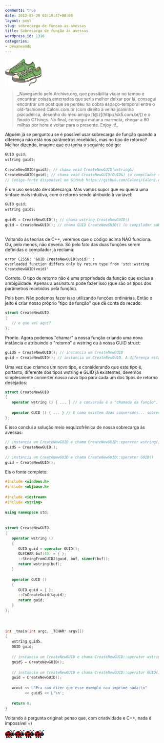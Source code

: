 ```yaml
---
comments: true
date: 2012-05-20 03:19:47+00:00
layout: post
slug: sobrecarga-de-funcao-as-avessas
title: Sobrecarga de função às avessas
wordpress_id: 1316
categories:
- Devaneando
---
```


[![](images/logo.png)](/public/logo.png)





<blockquote>_Navegando pelo Archive.org, que possibilita viajar no tempo e encontrar coisas enterradas que seria melhor deixar por lá, consegui encontrar um post que se perdeu na dobra espaço-temporal entre o old-fashioned Caloni.com.br (com direito à velha joaninha psicodélica, desenho do meu amigo [t@z](http://sk5.com.br/)) e o finado CThings. No final, consegui matar a marmota, chegar a 80 milhas por hora e voltar para o presente. Enjoy it!_</blockquote>



Alguém já se perguntou se é possível usar sobrecarga de função quando a diferença não está nos parâmetros recebidos, mas no tipo de retorno? Melhor dizendo, imagine que eu tenha o seguinte código:

```cpp
GUID guid;
wstring guidS;

CreateNewGUID(guidS); // chama void CreateNewGUID(wstring&)
CreateNewGUID(guid); // chama void CreateNewGUID(GUID&) (o compilador sabe disso)
// Codigo-fonte disponivel no GitHub https://github.com/Caloni/Caloni.com.br.

```


É um uso sensato de sobrecarga. Mas vamos supor que eu queira uma sintaxe mais intuitiva, com o retorno sendo atribuído à variável:

```cpp
GUID guid;
wstring guidS;

guidS = CreateNewGUID(); // chama wstring CreateNewGUID()
guid = CreateNewGUID(); // chama GUID CreateNewGUID() (o compilador sabe disso?)
 

```


Voltando às teorias de C++, veremos que o código acima NÃO funciona. Ou, pelo menos, não deveria. Só pelo fato das duas funções serem definidas o compilador já reclama:


    
    error C2556: 'GUID CreateNewGUID(void)' :
    overloaded function differs only by return type from 'std::wstring CreateNewGUID(void)'



Correto. O tipo de retorno não é uma propriedade da função que exclua a ambigüidade. Apenas a assinatura pode fazer isso (que são os tipos dos parâmetros recebidos pela função).

Pois bem. Não podemos fazer isso utilizando funções ordinárias. Então o jeito é criar nosso próprio "tipo de função" que dê conta do recado:

```cpp
struct CreateNewGUID
{
   // o que vai aqui?
}; 

```


Pronto. Agora podemos "chamar" a nossa função criando uma nova instância e atribuindo o "retorno" a wstring ou à nossa GUID struct:

```cpp
guidS = CreateNewGUID(); // instancia um CreateNewGUID
guid = CreateNewGUID(); // instancia um CreateNewGUID. A diferença está no "retorno" 

```


Uma vez que criamos um novo tipo, e considerando que este tipo é, portanto, diferente dos tipos wstring e GUID já existentes, devemos simplesmente converter nosso novo tipo para cada um dos tipos de retorno desejados:

```cpp
struct CreateNewGUID
{
   operator wstring () { ... } // a conversão é a "chamada da função".

   operator GUID () { ... } // E como existem duas conversões... sobrecarga!
}; 

```


E isso conclui a solução meio esquizofrênica de nossa sobrecarga às avessas:

```cpp
// instancia um CreateNewGUID e chama CreateNewGUID::operator wstring()
guidS = CreateNewGUID();

// instancia um CreateNewGUID e chama CreateNewGUID::operator GUID()
guid = CreateNewGUID(); 

```


Eis o fonte completo:

```cpp
#include <windows.h>
#include <objbase.h>

#include <iostream>
#include <string>

using namespace std;


struct CreateNewGUID
{
   operator wstring ()
   {
      GUID guid = operator GUID();
      OLECHAR buf[40] = { };
      ::StringFromGUID2(guid, buf, sizeof(buf));
      return wstring(buf);
   }

   operator GUID ()
   {
      GUID guid = { };
      ::CoCreateGuid(&guid);
      return guid;
   }
};



int _tmain(int argc, _TCHAR* argv[])
{
   wstring guidS;
   GUID guid;

   // instancia um CreateNewGUID e chama CreateNewGUID::operator wstring()
   guidS = CreateNewGUID();

   // instancia um CreateNewGUID e chama CreateNewGUID::operator GUID()
   guid = CreateNewGUID();

   wcout << L"Pra nao dizer que esse exemplo nao imprime nada:\n"
         << guidS << L'\n';

   return 0;
} 

```


Voltando à pergunta original: penso que, com criatividade e C++, nada é impossível =)

[![](/images/hr.png)](/images/hr.png)
